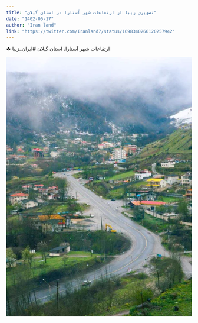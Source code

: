 ```yaml
---
title: "تصویری زیبا از ارتفاعات شهر آستارا در استان گیلان"
date: "1402-06-17"
author: "Iran land"
link: "https://twitter.com/Iranland7/status/1698340266120257942"
---
```


☘ ارتفاعات شهر آستارا، استان گیلان
#ایران_زیبا

![تصویری زیبا از ارتفاعات شهر آستارا در استان گیلان](./Astara-Gilan.webp)

